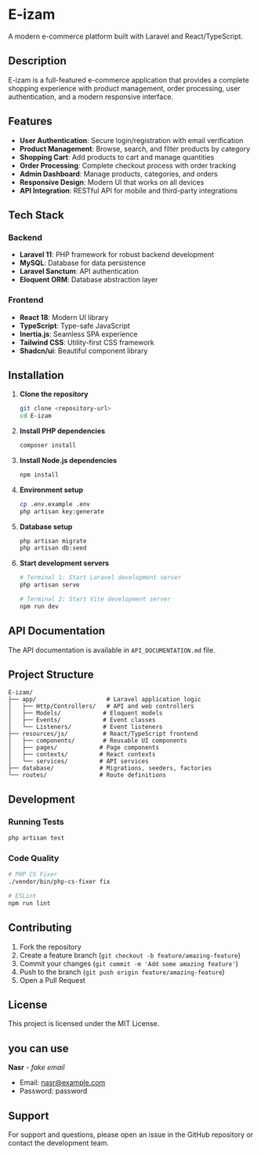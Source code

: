 # E-izam

A modern e-commerce platform built with Laravel and React/TypeScript.

## Description

E-izam is a full-featured e-commerce application that provides a complete shopping experience with product management, order processing, user authentication, and a modern responsive interface.

## Features

- **User Authentication**: Secure login/registration with email verification
- **Product Management**: Browse, search, and filter products by category
- **Shopping Cart**: Add products to cart and manage quantities
- **Order Processing**: Complete checkout process with order tracking
- **Admin Dashboard**: Manage products, categories, and orders
- **Responsive Design**: Modern UI that works on all devices
- **API Integration**: RESTful API for mobile and third-party integrations

## Tech Stack

### Backend
- **Laravel 11**: PHP framework for robust backend development
- **MySQL**: Database for data persistence
- **Laravel Sanctum**: API authentication
- **Eloquent ORM**: Database abstraction layer

### Frontend
- **React 18**: Modern UI library
- **TypeScript**: Type-safe JavaScript
- **Inertia.js**: Seamless SPA experience
- **Tailwind CSS**: Utility-first CSS framework
- **Shadcn/ui**: Beautiful component library

## Installation

1. **Clone the repository**
   ```bash
   git clone <repository-url>
   cd E-izam
   ```

2. **Install PHP dependencies**
   ```bash
   composer install
   ```

3. **Install Node.js dependencies**
   ```bash
   npm install
   ```

4. **Environment setup**
   ```bash
   cp .env.example .env
   php artisan key:generate
   ```

5. **Database setup**
   ```bash
   php artisan migrate
   php artisan db:seed
   ```

6. **Start development servers**
   ```bash
   # Terminal 1: Start Laravel development server
   php artisan serve
   
   # Terminal 2: Start Vite development server
   npm run dev
   ```

## API Documentation

The API documentation is available in `API_DOCUMENTATION.md` file.

## Project Structure

```
E-izam/
├── app/                    # Laravel application logic
│   ├── Http/Controllers/   # API and web controllers
│   ├── Models/            # Eloquent models
│   ├── Events/            # Event classes
│   └── Listeners/         # Event listeners
├── resources/js/          # React/TypeScript frontend
│   ├── components/        # Reusable UI components
│   ├── pages/            # Page components
│   ├── contexts/         # React contexts
│   └── services/         # API services
├── database/             # Migrations, seeders, factories
└── routes/               # Route definitions
```

## Development

### Running Tests
```bash
php artisan test
```

### Code Quality
```bash
# PHP CS Fixer
./vendor/bin/php-cs-fixer fix

# ESLint
npm run lint
```

## Contributing

1. Fork the repository
2. Create a feature branch (`git checkout -b feature/amazing-feature`)
3. Commit your changes (`git commit -m 'Add some amazing feature'`)
4. Push to the branch (`git push origin feature/amazing-feature`)
5. Open a Pull Request

## License

This project is licensed under the MIT License.

## you can use

**Nasr** - *fake email*
- Email: nasr@example.com
- Password: password

## Support

For support and questions, please open an issue in the GitHub repository or contact the development team.
